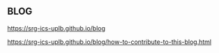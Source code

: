 ## BLOG

https://srg-ics-uplb.github.io/blog

https://srg-ics-uplb.github.io/blog/how-to-contribute-to-this-blog.html


